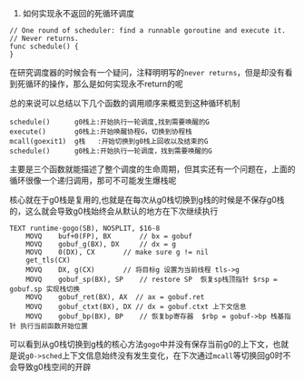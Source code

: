 1. 如何实现永不返回的死循环调度
```golang
// One round of scheduler: find a runnable goroutine and execute it.
// Never returns.
func schedule() {
}
```
在研究调度器的时候会有一个疑问，注释明明写的`never returns`，但是却没有看到死循环的操作，那么是如何实现永不return的呢

总的来说可以总结以下几个函数的调用顺序来概览到这种循环机制
```golang
schedule()      g0栈上:开始执行一轮调度,找到需要唤醒的G
execute()       g0栈上:开始唤醒协程G，切换到协程栈
mcall(goexit1)  g栈   :开始切换到g0栈上回收以及结束的G
schedule()      g0栈上:开始执行一轮调度，找到需要唤醒的G
```
主要是三个函数就能描述了整个调度的生命周期，但其实还有一个问题在，上面的循环很像一个递归调用，那可不可能发生爆栈呢

核心就在于g0栈是复用的,也就是在每次从g0栈切换到g栈的时候是不保存g0栈的，这么就会导致g0栈始终会从默认的地方在下次继续执行
```golang
TEXT runtime·gogo(SB), NOSPLIT, $16-8
	MOVQ	buf+0(FP), BX		// bx = gobuf
	MOVQ	gobuf_g(BX), DX     // dx = g
	MOVQ	0(DX), CX		// make sure g != nil
	get_tls(CX)
	MOVQ	DX, g(CX)       // 将目标g 设置为当前线程 tls->g
	MOVQ	gobuf_sp(BX), SP	// restore SP  恢复sp栈顶指针 $rsp = gobuf.sp 实现栈切换
	MOVQ	gobuf_ret(BX), AX  // ax = gobuf.ret
	MOVQ	gobuf_ctxt(BX), DX // dx = gobuf.ctxt 上下文信息
	MOVQ	gobuf_bp(BX), BP    // 恢复bp寄存器  $rbp = gobuf->bp 栈基指针 执行当前函数开始位置
```
可以看到从g0栈切换到g栈的核心方法`gogo`中并没有保存当前g0的上下文，也就是说`g0->sched`上下文信息始终没有发生变化，在下次通过`mcall`等切换回g0时不会导致g0栈空间的开辟
